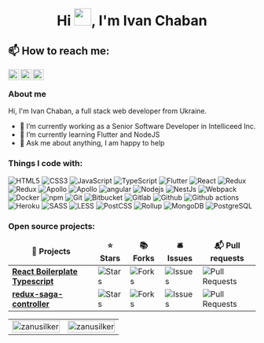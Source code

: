 <h1 align="center">Hi <img src="https://media.giphy.com/media/hvRJCLFzcasrR4ia7z/giphy.gif" width="35px">, I'm Ivan Chaban</h1>

<h2> 📫 How to reach me: </h2>

<p>
    <a href="https://t.me/zanusilker">
      <img align="left" alt="Ivan Chaban | Telegram" width="22px" src="https://raw.githubusercontent.com/zanusilker/zanusilker/main/assets/telegram.svg" />
    </a>
    <a href="https://twitter.com/zanusilker">
      <img align="left" alt="Ian Chaban | Twitter" width="22px" src="https://raw.githubusercontent.com/zanusilker/zanusilker/main/assets/twitter.svg" />
    </a>
    <a href="https://www.linkedin.com/in/ivanchaban">
      <img align="left" alt="Ivan Chaban | LinkedIn" width="22px" src="https://raw.githubusercontent.com/zanusilker/zanusilker/main/assets/linkedin.svg" />
    </a>
</p>

<br />

<h3>About me</h3>

<p> Hi, I'm Ivan Chaban, a full stack web developer from Ukraine. </p>

- 🔭 I’m currently working as a Senior Software Developer in Intelliceed Inc.
- 🌱 I’m currently learning Flutter and NodeJS
- 💬 Ask me about anything, I am happy to help

<h3>Things I code with:</h3>
<p>
<img alt="HTML5" src="https://img.shields.io/badge/-HTML5-E34F26?style=flat-square&logo=html5&logoColor=white" />
<img alt="CSS3" src="https://img.shields.io/badge/-CSS3-1572B6?style=flat-square&logo=css3&logoColor=white" />
<img alt="JavaScript" src="https://img.shields.io/badge/JavaScript-F7DF1E?style=flat-square&logo=javascript&logoColor=black" />
<img alt="TypeScript" src="https://img.shields.io/badge/TypeScript-007ACC?style=flat-square&logo=typescript&logoColor=white" />
<img alt="Flutter" src="https://img.shields.io/badge/Flutter-02569B?style=flat-square&logo=flutter&logoColor=white" />
<img alt="React" src="https://img.shields.io/badge/React-45b8d8?style=flat-square&logo=react&logoColor=white" />
<img alt="Redux" src="https://img.shields.io/badge/Redux-764ABC?style=flat-square&logo=redux&logoColor=white" />
<img alt="Redux" src="https://img.shields.io/badge/Redux_Saga-999999?style=flat-square&logo=redux-saga&logoColor=white" />
<img alt="Apollo" src="https://img.shields.io/badge/GraphQL-E10098?style=flat-square&logo=graphql&logoColor=white" />
<img alt="Apollo" src="https://img.shields.io/badge/Apollo_GraphQL-311C87?style=flat-square&logo=apollo-graphql&logoColor=white" />
<img alt="angular" src="https://img.shields.io/badge/-Angular-DD0031?style=flat-square&logo=angular&logoColor=white" />
<img alt="Nodejs" src="https://img.shields.io/badge/-Nodejs-43853d?style=flat-square&logo=Node.js&logoColor=white" />
<img alt="NestJs" src="https://img.shields.io/badge/-NestJs-ea2845?style=flat-square&logo=nestjs&logoColor=white" />
<img alt="Webpack" src="https://img.shields.io/badge/-Webpack-8DD6F9?style=flat-square&logo=webpack&logoColor=white" /> 
<img alt="Docker" src="https://img.shields.io/badge/-Docker-46a2f1?style=flat-square&logo=docker&logoColor=white" />
<img alt="npm" src="https://img.shields.io/badge/-NPM-CB3837?style=flat-square&logo=npm&logoColor=white" />
<img alt="Git" src="https://img.shields.io/badge/Git-F05032?style=flat-square&logo=git&logoColor=white" />
<img alt="Bitbucket" src="https://img.shields.io/badge/Bitbucket-2088FF?style=flat-square&logo=bitbucket&logoColor=white" />
<img alt="Gitlab" src="https://img.shields.io/badge/Gitlab-2088FF?style=flat-square&logo=gitlab&logoColor=white" />
<img alt="Github" src="https://img.shields.io/badge/Github-2088FF?style=flat-square&logo=github&logoColor=white" />
<img alt="Github actions" src="https://img.shields.io/badge/Github_Actions-2088FF?style=flat-square&logo=github-actions&logoColor=white" />
<img alt="Heroku" src="https://img.shields.io/badge/-Heroku-430098?style=flat-square&logo=heroku&logoColor=white" />
<img alt="SASS" src="https://img.shields.io/badge/-SASS-CC6699?style=flat-square&logo=sass&logoColor=white" />
<img alt="LESS" src="https://img.shields.io/badge/-LESS-1D365D?style=flat-square&logo=less&logoColor=white" />
<img alt="PostCSS" src="https://img.shields.io/badge/-PostCSS-DD3A0A?style=flat-square&logo=postcss&logoColor=white" />
<img alt="Rollup" src="https://img.shields.io/badge/-Rollup-EC4A3F?style=flat-square&logo=rollup.js&logoColor=white" />
<img alt="MongoDB" src="https://img.shields.io/badge/-MongoDB-13aa52?style=flat-square&logo=mongodb&logoColor=white" />
<img alt="PostgreSQL" src="https://img.shields.io/badge/-PostgreSQL-4169E1?style=flat-square&logo=postgresql&logoColor=white" />
</p>
<h3>Open source projects:</h3>
<table>
  <thead align="center">
    <tr border: none;>
      <td><b>🎁 Projects</b></td>
      <td><b>⭐ Stars</b></td>
      <td><b>📚 Forks</b></td>
      <td><b>🛎 Issues</b></td>
      <td><b>📬 Pull requests</b></td>
    </tr>
  </thead>
  <tbody>
    <tr>
      <td><a href="https://github.com/TECH-Rubicone/react-boilerplate-typescript"><b>React Boilerplate Typescript</b></a></td>
      <td><img alt="Stars" src="https://img.shields.io/github/stars/TECH-Rubicone/react-boilerplate-typescript?style=flat-square&labelColor=343b41"/></td>
      <td><img alt="Forks" src="https://img.shields.io/github/forks/TECH-Rubicone/react-boilerplate-typescript?style=flat-square&labelColor=343b41"/></td>
      <td><img alt="Issues" src="https://img.shields.io/github/issues/TECH-Rubicone/react-boilerplate-typescript?style=flat-square&labelColor=343b41"/></td>
      <td><img alt="Pull Requests" src="https://img.shields.io/github/issues-pr/TECH-Rubicone/react-boilerplate-typescript?style=flat-square&labelColor=343b41"/></td>
    </tr>
	  <tr>
      <td><a href="https://github.com/TECH-Rubicone/redux-saga-controller"><b>redux-saga-controller</b></a></td>
      <td><img alt="Stars" src="https://img.shields.io/github/stars/TECH-Rubicone/redux-saga-controller?style=flat-square&labelColor=343b41"/></td>
      <td><img alt="Forks" src="https://img.shields.io/github/forks/TECH-Rubicone/redux-saga-controller?style=flat-square&labelColor=343b41"/></td>
      <td><img alt="Issues" src="https://img.shields.io/github/issues/TECH-Rubicone/rredux-saga-controller?style=flat-square&labelColor=343b41"/></td>
      <td><img alt="Pull Requests" src="https://img.shields.io/github/issues-pr/TECH-Rubicone/redux-saga-controller?style=flat-square&labelColor=343b41"/></td>
    </tr>
  </tbody>
</table>
<table>
  <tbody>
    <tr>
      <td>
        <img width="100%" src="https://github-readme-stats.vercel.app/api/top-langs/?username=zanusilker&layout=compact&hide=html" alt="zanusilker" />
      </td>
      <td>
        <img width="100%" src="https://github-readme-stats.vercel.app/api?username=zanusilker&show_icons=true" alt="zanusilker" />
      </td>
    </tr>
  </tbody>
</table>
